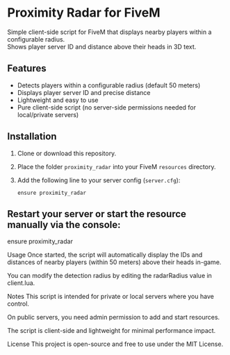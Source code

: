 # Proximity Radar for FiveM

Simple client-side script for FiveM that displays nearby players within a configurable radius.  
Shows player server ID and distance above their heads in 3D text.

## Features

- Detects players within a configurable radius (default 50 meters)  
- Displays player server ID and precise distance  
- Lightweight and easy to use  
- Pure client-side script (no server-side permissions needed for local/private servers)  

## Installation

1. Clone or download this repository.  
2. Place the folder `proximity_radar` into your FiveM `resources` directory.  
3. Add the following line to your server config (`server.cfg`):

   ```plaintext
   ensure proximity_radar
## Restart your server or start the resource manually via the console:

ensure proximity_radar

Usage
Once started, the script will automatically display the IDs and distances of nearby players (within 50 meters) above their heads in-game.

You can modify the detection radius by editing the radarRadius value in client.lua.

Notes
This script is intended for private or local servers where you have control.

On public servers, you need admin permission to add and start resources.

The script is client-side and lightweight for minimal performance impact.

License
This project is open-source and free to use under the MIT License.
